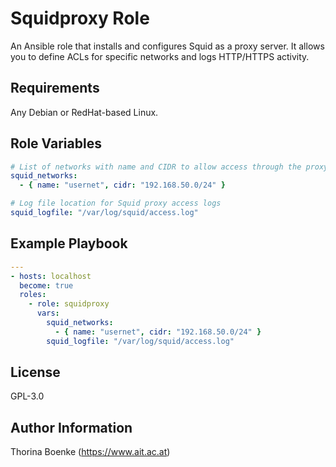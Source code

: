 # Squidproxy Role

An Ansible role that installs and configures Squid as a proxy server. It allows you to define ACLs for specific networks and logs HTTP/HTTPS activity.

## Requirements


Any Debian or RedHat-based Linux.

## Role Variables


```yaml
# List of networks with name and CIDR to allow access through the proxy
squid_networks:
  - { name: "usernet", cidr: "192.168.50.0/24" }

# Log file location for Squid proxy access logs
squid_logfile: "/var/log/squid/access.log"
```
## Example Playbook

```yaml
---
- hosts: localhost
  become: true
  roles:
    - role: squidproxy
      vars:
        squid_networks:
          - { name: "usernet", cidr: "192.168.50.0/24" }
        squid_logfile: "/var/log/squid/access.log"
```


## License

GPL-3.0

## Author Information

Thorina Boenke (https://www.ait.ac.at)
